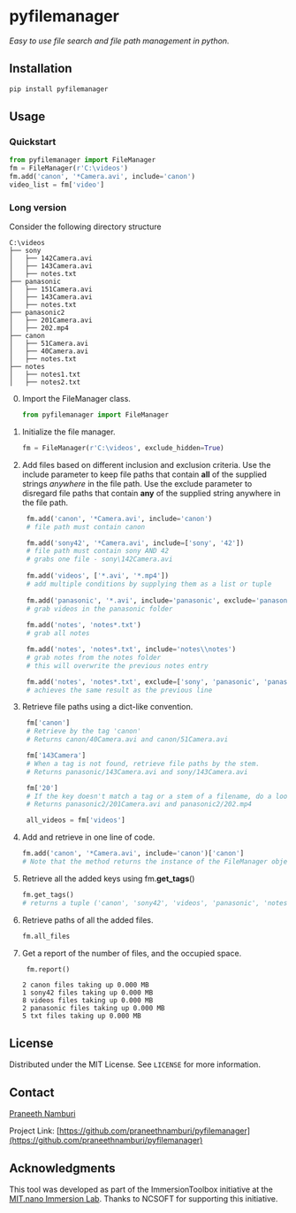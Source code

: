 # pyfilemanager

*Easy to use file search and file path management in python.*


## Installation

```sh
pip install pyfilemanager
```

## Usage

### Quickstart

```python
from pyfilemanager import FileManager
fm = FileManager(r'C:\videos')
fm.add('canon', '*Camera.avi', include='canon')
video_list = fm['video']
```

### Long version
Consider the following directory structure

```
C:\videos
├── sony
│   ├── 142Camera.avi
│   ├── 143Camera.avi
│   ├── notes.txt
├── panasonic
│   ├── 151Camera.avi
│   ├── 143Camera.avi
│   ├── notes.txt
├── panasonic2
│   ├── 201Camera.avi
│   ├── 202.mp4
├── canon
│   ├── 51Camera.avi
│   ├── 40Camera.avi
│   ├── notes.txt
├── notes
│   ├── notes1.txt
│   ├── notes2.txt
```

0. Import the FileManager class.
   ```python
   from pyfilemanager import FileManager
   ```
1. Initialize the file manager.
   ```python
   fm = FileManager(r'C:\videos', exclude_hidden=True)
   ```
2. Add files based on different inclusion and exclusion criteria. Use the include parameter to keep file paths that contain **all** of the supplied strings *anywhere* in the file path. Use the exclude parameter to disregard file paths that contain **any** of the supplied string anywhere in the file path.
   ```python
    fm.add('canon', '*Camera.avi', include='canon')
    # file path must contain canon

    fm.add('sony42', '*Camera.avi', include=['sony', '42'])
    # file path must contain sony AND 42
    # grabs one file - sony\142Camera.avi
    
    fm.add('videos', ['*.avi', '*.mp4'])
    # add multiple conditions by supplying them as a list or tuple
    
    fm.add('panasonic', '*.avi', include='panasonic', exclude='panasonic2')
    # grab videos in the panasonic folder
    
    fm.add('notes', 'notes*.txt')
    # grab all notes

    fm.add('notes', 'notes*.txt', include='notes\\notes')
    # grab notes from the notes folder
    # this will overwrite the previous notes entry

    fm.add('notes', 'notes*.txt', exclude=['sony', 'panasonic', 'panasonic2', 'canon'])
    # achieves the same result as the previous line
    ```
3. Retrieve file paths using a dict-like convention.
   ```python
    fm['canon']
    # Retrieve by the tag 'canon'
    # Returns canon/40Camera.avi and canon/51Camera.avi

    fm['143Camera']
    # When a tag is not found, retrieve file paths by the stem. 
    # Returns panasonic/143Camera.avi and sony/143Camera.avi

    fm['20']
    # If the key doesn't match a tag or a stem of a filename, do a loose-search to retrieve all entries where the tag is anywhere in the full path.
    # Returns panasonic2/201Camera.avi and panasonic2/202.mp4

    all_videos = fm['videos']
    ```
4. Add and retrieve in one line of code. 
   ```python
   fm.add('canon', '*Camera.avi', include='canon')['canon']
   # Note that the method returns the instance of the FileManager object. 
   ```
5. Retrieve all the added keys using fm.**get_tags**()
   ```python
   fm.get_tags()
   # returns a tuple ('canon', 'sony42', 'videos', 'panasonic', 'notes')
   ```
6. Retrieve paths of all the added files.
   ```python
   fm.all_files
   ```
7. Get a report of the number of files, and the occupied space.
   ```python
    fm.report()
    ```
    ```console
    2 canon files taking up 0.000 MB
    1 sony42 files taking up 0.000 MB
    8 videos files taking up 0.000 MB
    2 panasonic files taking up 0.000 MB
    5 txt files taking up 0.000 MB
    ```

## License

Distributed under the MIT License. See `LICENSE` for more information.


## Contact

[Praneeth Namburi](https://praneethnamburi.com)

Project Link: [https://github.com/praneethnamburi/pyfilemanager](https://github.com/praneethnamburi/pyfilemanager)


## Acknowledgments

This tool was developed as part of the ImmersionToolbox initiative at the [MIT.nano Immersion Lab](https://immersion.mit.edu). Thanks to NCSOFT for supporting this initiative.
